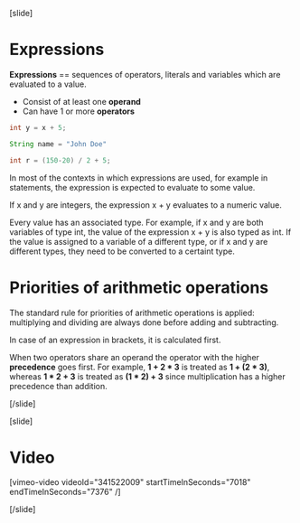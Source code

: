 [slide]
# Expressions
**Expressions** == sequences of operators, literals and variables which are evaluated to a value.

* Consist of at least one **operand**
* Can have 1 or more **operators**
```java
int y = x + 5;
```
```java
String name = "John Doe"
```
```java
int r = (150-20) / 2 + 5;
```
In most of the contexts in which expressions are used, for example in statements, the expression is expected to evaluate to some value. 

If x and y are integers, the expression x + y evaluates to a numeric value. 

Every value has an associated type. For example, if x and y are both variables of type int, the value of the expression x + y is also typed as int.
If the value is assigned to a variable of a different type, or if x and y are different types, they need to be converted to a certaint type.

# Priorities of arithmetic operations
The standard rule for priorities of arithmetic operations is applied: multiplying and dividing are always done before adding and subtracting. 

In case of an expression in brackets, it is calculated first.

 When two operators share an operand the operator with the higher **precedence** goes first. For example, **1 + 2 * 3** is treated as **1 + (2 * 3)**, 
 whereas **1 * 2 + 3** is treated as **(1 * 2) + 3** since multiplication has a higher precedence than addition.

[/slide]

[slide]
# Video

[vimeo-video videoId="341522009" startTimeInSeconds="7018" endTimeInSeconds="7376" /]

[/slide]
